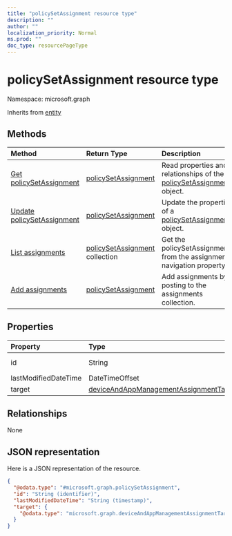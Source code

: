 ```yaml
---
title: "policySetAssignment resource type"
description: ""
author: ""
localization_priority: Normal
ms.prod: ""
doc_type: resourcePageType
---
```


# policySetAssignment resource type


Namespace: microsoft.graph




Inherits from [entity](../resources/entity.md)

## Methods
|Method|Return Type|Description|
|:---|:---|:---|
|[Get policySetAssignment](../api/policysetassignment-get.md)|[policySetAssignment](../resources/policysetassignment.md)|Read properties and relationships of the [policySetAssignment](../resources/policysetassignment.md) object.|
|[Update policySetAssignment](../api/policysetassignment-update.md)|[policySetAssignment](../resources/policysetassignment.md)|Update the properties of a [policySetAssignment](../resources/policysetassignment.md) object.|
|[List assignments](../api/policyset-list-assignments.md)|[policySetAssignment](../resources/policysetassignment.md) collection|Get the policySetAssignments from the assignments navigation property.|
|[Add assignments](../api/policyset-post-assignments.md)|[policySetAssignment](../resources/policysetassignment.md)|Add assignments by posting to the assignments collection.|

## Properties
|Property|Type|Description|
|:---|:---|:---|
|id|String| Inherited from [entity](../resources/entity.md)|
|lastModifiedDateTime|DateTimeOffset||
|target|[deviceAndAppManagementAssignmentTarget](../resources/deviceandappmanagementassignmenttarget.md)||

## Relationships
None

## JSON representation
Here is a JSON representation of the resource.
<!-- {
  "blockType": "resource",
  "keyProperty": "id",
  "@odata.type": "microsoft.graph.policySetAssignment",
  "baseType": "microsoft.graph.entity",
  "openType": false
}
-->
``` json
{
  "@odata.type": "#microsoft.graph.policySetAssignment",
  "id": "String (identifier)",
  "lastModifiedDateTime": "String (timestamp)",
  "target": {
    "@odata.type": "microsoft.graph.deviceAndAppManagementAssignmentTarget"
  }
}
```

